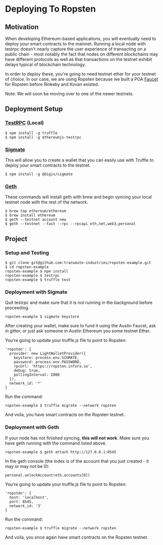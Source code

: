 # Deploying To Ropsten

## Motivation

When developing Ethereum-based applications, you will eventually need to deploy your smart contracts to the mainnet. Running a local node with testrpc doesn't nearly capture the user  experience of transacting on a public chain - most notably the fact that nodes on different blockchains may have different protocols as well as that transactions on the testnet exhibit delays typical of blockchain technology. 

In order to deploy these, you're going to need testnet ether for your testnet of choice. In our case, we are using Ropsten because we built a POA [Faucet](https://faucet.transmute.industries) for Ropsten before Rinkeby and Kovan existed. 

Note: We will soon be moving over to one of the newer testnets.

## Deployment Setup

### [TestRPC](https://github.com/ethereumjs/testrpc) (Local)
```
$ npm install -g truffle
$ npm install -g ethereumjs-testrpc
```

### [Sigmate](https://github.com/DigixGlobal/sigmate)
This will allow you to create a wallet that you can easily use with Truffle to deploy your smart contracts to the testnet.
```
$ npm install -g @digix/sigmate
```

### [Geth](https://github.com/ethereum/go-ethereum/wiki/Building-Ethereum)
These commands will install geth with brew and begin syncing your local testnet node with the rest of the network.
```
$ brew tap ethereum/ethereum
$ brew install ethereum
$ geth --testnet account new
$ geth --testnet --fast --rpc --rpcapi eth,net,web3,personal
```

## Project

### Setup and Testing
```
$ git clone git@github.com:transmute-industries/ropsten-example.git
$ cd ropsten-example
ropsten-example $ npm install
ropsten-example $ testrpc
ropsten-example $ truffle test
```

### Deployment with Sigmate
Quit testrpc and make sure that it is not running in the background before proceeding.
```
ropsten-example $ sigmate keystore
```
After creating your wallet, make sure to fund it using the Austin Faucet, ask in gitter, or just ask someone in Austin Ethereum you some testnet Ether.

You're going to update your truffle.js file to point to Ropsten:

```
'ropsten': {
  provider: new LightWalletProvider({
    keystore: process.env.SIGMATE,
    password: process.env.PASSWORD,
    rpcUrl: 'https://ropsten.infura.io',
    debug: true,
    pollingInterval: 2000
  }),
  network_id: '*'
}
```

Run the command:
```
ropsten-example $ truffle migrate --network ropsten
```

And voila, you have smart contracts on the Ropsten testnet.

### Deployment with Geth
If your node has not finished syncing, **this will not work**. Make sure you have geth running with the command listed above.

```
ropsten-example $ geth attach http://127.0.0.1:8545
```

In the geth console (the index is of the account that you just created - it may or may not be 0):
```
personal.unlockAccount(eth.accounts[0])
```

You're going to update your truffle.js file to point to Ropsten:

```
'ropsten': {
  host: 'localhost',
  port: 8545,
  network_id: '3'
}
```

Run the command:
```
ropsten-example $ truffle migrate --network ropsten
```

And voila, you once again have smart contracts on the Ropsten testnet.
